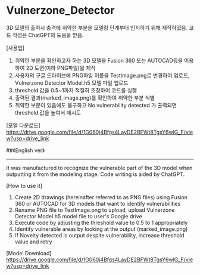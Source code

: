 # Vulnerzone_Detector
3D 모델의 출력시 충격에 취약한 부분을 모델링 단계부터 인지하기 위해 제작하였음.
코드 작성은 ChatGPT의 도움을 받음.

[사용법]
1. 취약한 부분을 확인하고자 하는 3D 모델을 Fusion 360 또는 AUTOCAD등을 이용하여 2D 도면(이하 PNG파일)을 제작
2. 사용자의 구글 드라이브에 PNG파일 이름을 TestImage.png로 변경하여 업로드, Vulnerzone Detector Model.h5 모델 파일 업로드
3. threshold 값을 0.5~1까지 적절히 조정하여 코드를 실행
4. 출력된 결과(marked_image.png)를 확인하여 취약한 부분 식별
5. 취약한 부분이 있음에도 불구하고 No vulnerability detected 가 출력되면 threshold 값을 높여서 재시도

[모델 다운로드]
https://drive.google.com/file/d/1G060j4Bfgs4LayDE2BFWt8TgsY6wlG_F/view?usp=drive_link


##《English ver》
***
It was manufactured to recognize the vulnerable part of the 3D model when outputting it from the modeling stage.
Code writing is aided by ChatGPT.

[How to use it]
1. Create 2D drawings (hereinafter referred to as PNG files) using Fusion 360 or AUTOCAD for 3D models that want to identify vulnerabilities
2. Rename PNG file to TestImage.png to upload, upload Vulnerzone Detector Model.h5 model file to user's Google drive
3. Execute code by adjusting the threshold value to 0.5 to 1 appropriately
4. Identify vulnerable areas by looking at the output (marked_image.png)
5. If Novelty detected is output despite vulnerability, increase threshold value and retry

[Model Download]
https://drive.google.com/file/d/1G060j4Bfgs4LayDE2BFWt8TgsY6wlG_F/view?usp=drive_link
